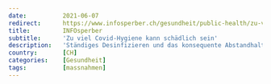 ```yaml
---
date:          2021-06-07
redirect:      https://www.infosperber.ch/gesundheit/public-health/zu-viel-covid-hygiene-kann-schaedlich-sein/
title:         INFOsperber
subtitle:      'Zu viel Covid-Hygiene kann schädlich sein'
description:   'Ständiges Desinfizieren und das konsequente Abstandhalten können unser Immunsystem längerfristig schädigen, warnen Forscher.'
country:       [CH]
categories:    [Gesundheit]
tags:          [massnahmen]
---
```

